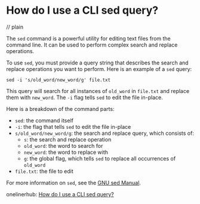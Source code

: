 # How do I use a CLI sed query?
// plain

The `sed` command is a powerful utility for editing text files from the command line. It can be used to perform complex search and replace operations.

To use `sed`, you must provide a query string that describes the search and replace operations you want to perform. Here is an example of a `sed` query:

```
sed -i 's/old_word/new_word/g' file.txt
```

This query will search for all instances of `old_word` in `file.txt` and replace them with `new_word`. The `-i` flag tells `sed` to edit the file in-place.

Here is a breakdown of the command parts:
- `sed`: the command itself
- `-i`: the flag that tells `sed` to edit the file in-place
- `s/old_word/new_word/g`: the search and replace query, which consists of:
  - `s`: the search and replace operation
  - `old_word`: the word to search for
  - `new_word`: the word to replace with
  - `g`: the global flag, which tells `sed` to replace all occurrences of `old_word`
- `file.txt`: the file to edit

For more information on `sed`, see the [GNU sed Manual](https://www.gnu.org/software/sed/manual/sed.html).

onelinerhub: [How do I use a CLI sed query?](https://onelinerhub.com/cli-sed/how-do-i-use-a-cli-sed-query)
